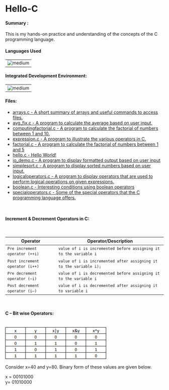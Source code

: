 # Hello-C
<h4>Summary :</h4>
This is my hands-on practice and understanding of the concepts of the C programming language.

<h4>Languages Used</h4>
<table>
  <tr>
    <td><img alt="medium" src="https://img.shields.io/badge/C-00599C?style=for-the-badge&logo=c&logoColor=white"></td>
  </tr>
</table>

<h4>Integrated Development Environment:</h4>
<table>
  <tr>
<td><img alt="medium" src="https://img.shields.io/badge/Emacs-%237F5AB6.svg?&style=for-the-badge&logo=gnu-emacs&logoColor=white"></td>
  </tr>
</table>

<h4>Files: </h4>

* [arrays.c - A short summary of arrays and useful commands to access files.](./arrays.c)
* [avg_fix.c - A program to calculate the average based on user input.](./avg_fix.c)
* [computingfactorial.c - A program to calculate the factorial of numbers between 1 and 10.](./computingfactorial.c)
* [expression.c - A program to illustrate the various operators in C.](./expression.c)
* [factorial.c - A program to calculate the factorial of numbers between 1 and 5](./factorial.c)
* [hello.c - Hello World!](./hello.c)
* [io_demo.c - A program to display formatted output based on user input](./io_demo.c)
* [simplesort.c - A program to display sorted numbers based on user input.](./simplesort.c)
* [logicaloperators.c - A program to display operators that are used to perform logical operations on given expressions.](./logicaloperators.c)
* [boolean.c - Interesting conditions using boolean operators](./boolean.c)
* [specialoperators.c - Some of the special operators that the C programming language offers.](./specialoperators.c)

<br>

<h4>Increment & Decrement Operators in C: </h4>
<br>

| Operator                               | Operator/Description                                                  |
| ---------------------------------------| ----------------------------------------------------------------------|
| `Pre increment operator (++i)`         | `value of i is incremented before assigning it to the variable i`     |
| `Post increment operator (i++)`        | `value of i is incremented after assigning it to the variable i);`    |
| `Pre decrement operator (–i)`          | `value of i is decremented before assigning it to the variable i`     |
| `Post decrement operator (i–)`         | `value of i is decremented after assigning it to variable i`          |

<br>

<h4>C – Bit wise Operators: </h4>
<br>

<img src="https://github.com/iamnotnato/Hello-C/blob/master/Truth-table-2.png">
<br>

Consider x=40 and y=80. Binary form of these values are given below.

x = 00101000 <br>
y=  01010000
